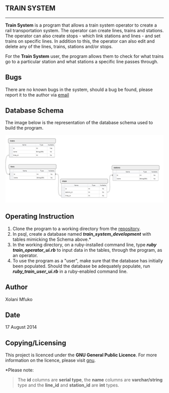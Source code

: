 **TRAIN SYSTEM**
----------------
----------------------------------------------------------------
**Train System** is a program that allows a train system operator to create a rail transportation system. The operator can create lines, trains and stations. The operator can also create stops - which link stations and lines - and set trains on specific lines. In addition to this, the operator can also edit and delete any of the lines, trains, stations and/or stops.

For the **Train System** user, the program allows them to check for what trains go to a particular station and what stations a specific line passes through.

**Bugs**
--------
There are no known bugs in the system, should a bug be found, please report it to the author via [email](xmfuko@gmail.com)

**Database Schema**
-------------------

The image below is the representation of the database schema used to build the program.

![Alt text](train_system_db.png "Train System Schema")


**Operating Instruction**
-------------------------
1. Clone the program to a working directory from the [repository](https://github.com/EcksZA/train_system_db).
2. In psql, create a database named **_train_system_development_** with tables mimicking the Schema above.*
3. In the working directory, on a ruby-installed command line, type **_ruby train_operator_ui.rb_** to input data in the tables, through the program, as an operator.
4. To use the program as a "user", make sure that the database has initially been populated. Should the database be adequately populate, run **_ruby_train_user_ui.rb_** in a ruby-enabled command line.

**Author**
----------
Xolani Mfuko

**Date**
--------
17 August 2014

**Copying/Licensing**
---------------------
This project is licenced under the **GNU General Public Licence**. For more information on the licence, please visit [gnu](http://www.gnu.org/copyleft/gpl.html).





*Please note:
>  The **id** columns are **serial type**, the **name** columns are **varchar/string** type and the **line_id** and **station_id** are **int** types.